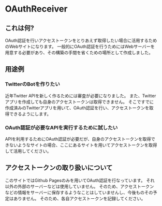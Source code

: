 # OAuthReceiver

## これは何?

OAuth認証を行いアクセストークンをとりあえず取得したい場合に活用するためのWebサイトになります。
一般的にOAuth認証を行うためにはWebサーバーを用意する必要があり、その構築の手間を省くための場所として作成しました。

## 用途例

### TwitterのBotを作りたい

近年Twitter APIを新しく作るためには審査が必要になりました。
また、Twitterアプリを作成しても自身のアクセストークンは取得できません。
そこですでに作成済みのTwitterアプリを用いて、OAuth認証を行い、アクセストークンを取得できるようにします。

### OAuth認証が必要なAPIを実行するために試したい

APIを利用するためにOAuth認証が必要だが、自身のアクセストークンを取得できないようなサイトの場合、ここにあるサイトを用いてアクセストークンを取得して活用してください。

## アクセストークンの取り扱いについて

このサイトではGithub Pagesのみを用いてOAuth認証を行なっています。
それ以外の外部のサーバーなどは使用していません。
そのため、アクセストークンなどの情報をサーバーに保存するようなことはしていませんし、今後ものその予定はありません。
そのため、各自アクセストークンを記録してください。
